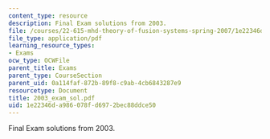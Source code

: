 ```yaml
---
content_type: resource
description: Final Exam solutions from 2003.
file: /courses/22-615-mhd-theory-of-fusion-systems-spring-2007/1e22346da986078fd6972bec88ddce50_2003_exam_sol.pdf
file_type: application/pdf
learning_resource_types:
- Exams
ocw_type: OCWFile
parent_title: Exams
parent_type: CourseSection
parent_uid: 0a114faf-872b-89f8-c9ab-4cb6843287e9
resourcetype: Document
title: 2003_exam_sol.pdf
uid: 1e22346d-a986-078f-d697-2bec88ddce50
---
```

Final Exam solutions from 2003.

